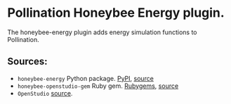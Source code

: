 # Pollination Honeybee Energy plugin.

The honeybee-energy plugin adds energy simulation functions to Pollination.

## Sources:

- `honeybee-energy` Python package. [PyPI](https://pypi.org/project/honeybee-energy/), [source](https://github.com/ladybug-tools/honeybee-energy)
- `honeybee-openstudio-gem` Ruby gem. [Rubygems](https://rubygems.org/gems/honeybee-openstudio), [source](https://github.com/ladybug-tools/honeybee-openstudio-gem)
- `OpenStudio` [source](https://github.com/NREL/OpenStudio/releases).
